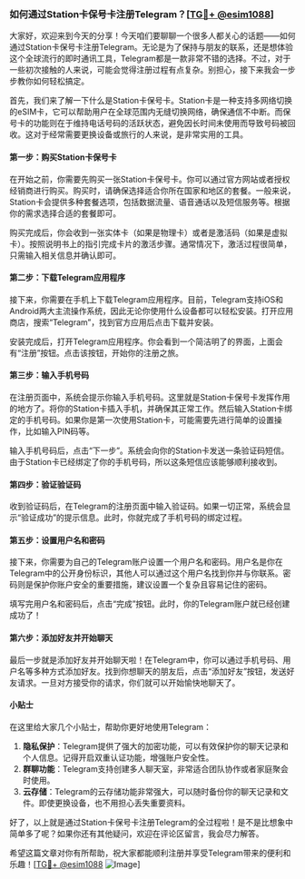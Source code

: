 ### 如何通过Station卡保号卡注册Telegram？[[TG💪+ @esim1088](https://t.me/s/esim1088)]

大家好，欢迎来到今天的分享！今天咱们要聊聊一个很多人都关心的话题——如何通过Station卡保号卡注册Telegram。无论是为了保持与朋友的联系，还是想体验这个全球流行的即时通讯工具，Telegram都是一款非常不错的选择。不过，对于一些初次接触的人来说，可能会觉得注册过程有点复杂。别担心，接下来我会一步步教你如何轻松搞定。

首先，我们来了解一下什么是Station卡保号卡。Station卡是一种支持多网络切换的eSIM卡，它可以帮助用户在全球范围内无缝切换网络，确保通信不中断。而保号卡的功能则在于维持电话号码的活跃状态，避免因长时间未使用而导致号码被回收。这对于经常需要更换设备或旅行的人来说，是非常实用的工具。

#### 第一步：购买Station卡保号卡

在开始之前，你需要先购买一张Station卡保号卡。你可以通过官方网站或者授权经销商进行购买。购买时，请确保选择适合你所在国家和地区的套餐。一般来说，Station卡会提供多种套餐选项，包括数据流量、语音通话以及短信服务等。根据你的需求选择合适的套餐即可。

购买完成后，你会收到一张实体卡（如果是物理卡）或者是激活码（如果是虚拟卡）。按照说明书上的指引完成卡片的激活步骤。通常情况下，激活过程很简单，只需输入相关信息并确认即可。

#### 第二步：下载Telegram应用程序

接下来，你需要在手机上下载Telegram应用程序。目前，Telegram支持iOS和Android两大主流操作系统，因此无论你使用什么设备都可以轻松安装。打开应用商店，搜索“Telegram”，找到官方应用后点击下载并安装。

安装完成后，打开Telegram应用程序。你会看到一个简洁明了的界面，上面会有“注册”按钮。点击该按钮，开始你的注册之旅。

#### 第三步：输入手机号码

在注册页面中，系统会提示你输入手机号码。这里就是Station卡保号卡发挥作用的地方了。将你的Station卡插入手机，并确保其正常工作。然后输入Station卡绑定的手机号码。如果你是第一次使用Station卡，可能需要先进行简单的设置操作，比如输入PIN码等。

输入手机号码后，点击“下一步”。系统会向你的Station卡发送一条验证码短信。由于Station卡已经绑定了你的手机号码，所以这条短信应该能够顺利接收到。

#### 第四步：验证验证码

收到验证码后，在Telegram的注册页面中输入验证码。如果一切正常，系统会显示“验证成功”的提示信息。此时，你就完成了手机号码的绑定过程。

#### 第五步：设置用户名和密码

接下来，你需要为自己的Telegram账户设置一个用户名和密码。用户名是你在Telegram中的公开身份标识，其他人可以通过这个用户名找到你并与你联系。密码则是保护你账户安全的重要措施，建议设置一个复杂且容易记住的密码。

填写完用户名和密码后，点击“完成”按钮。此时，你的Telegram账户就已经创建成功了！

#### 第六步：添加好友并开始聊天

最后一步就是添加好友并开始聊天啦！在Telegram中，你可以通过手机号码、用户名等多种方式添加好友。找到你想聊天的朋友后，点击“添加好友”按钮，发送好友请求。一旦对方接受你的请求，你们就可以开始愉快地聊天了。

#### 小贴士

在这里给大家几个小贴士，帮助你更好地使用Telegram：

1. **隐私保护**：Telegram提供了强大的加密功能，可以有效保护你的聊天记录和个人信息。记得开启双重认证功能，增强账户安全性。
2. **群聊功能**：Telegram支持创建多人聊天室，非常适合团队协作或者家庭聚会时使用。
3. **云存储**：Telegram的云存储功能非常强大，可以随时备份你的聊天记录和文件。即使更换设备，也不用担心丢失重要资料。

好了，以上就是通过Station卡保号卡注册Telegram的全过程啦！是不是比想象中简单多了呢？如果你还有其他疑问，欢迎在评论区留言，我会尽力解答。

希望这篇文章对你有所帮助，祝大家都能顺利注册并享受Telegram带来的便利和乐趣！[[TG💪+ @esim1088](https://t.me/s/esim1088) ![Image](https://i.postimg.cc/4NQfJmqS/Snipaste-2025-05-13-00-14-12.png)]